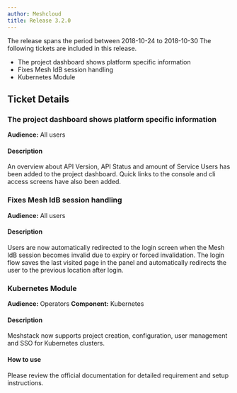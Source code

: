 ```yaml
---
author: Meshcloud
title: Release 3.2.0
---
```


The release spans the period between 2018-10-24 to 2018-10-30
The following tickets are included in this release.
* The project dashboard shows platform specific information
* Fixes Mesh IdB session handling
* Kubernetes Module
<!--truncate-->

## Ticket Details
### The project dashboard shows platform specific information
**Audience:** All users

#### Description
An overview about API Version, API Status and amount of Service Users has been added to the project dashboard. Quick links to the console and cli access screens have also been added.

### Fixes Mesh IdB session handling
**Audience:** All users

#### Description
Users are now automatically redirected to the login screen when the Mesh IdB session becomes invalid due to expiry or forced invalidation. The login flow saves the last visited page in the panel and automatically redirects the user to the previous location after login.

### Kubernetes Module
**Audience:** Operators **Component:** Kubernetes

#### Description
Meshstack now supports project creation, configuration, user management and SSO for Kubernetes clusters.

#### How to use
Please review the official documentation for detailed requirement and setup instructions.

